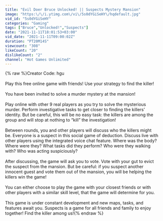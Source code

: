 ```yaml
---
title: "Evil Doer Bruce Unlocked! || Suspects Mystery Mansion"
image: "https:\/\/i.ytimg.com\/vi\/5s0dYGiSeHY\/hqdefault.jpg"
vid_id: "5s0dYGiSeHY"
categories: "Gaming"
tags: ["Bruce","Unlocked!","Suspects"]
date: "2021-11-11T18:01:53+03:00"
vid_date: "2021-11-11T09:00:02Z"
duration: "PT20M14S"
viewcount: "308"
likeCount: "20"
dislikeCount: "2"
channel: "Hot Games Unlimited"
---
```

{% raw %}Creator Code: hgu<br /><br />Play this free online game with friends! Use your strategy to find the killer!<br /><br />You have been invited to solve a murder mystery at the mansion!<br /><br />Play online with other 9 real players as you try to solve the mysterious murder. Perform investigative tasks to get closer to finding the killers’ identity. But be careful, this will be no easy task: the killers are among the group and will stop at nothing to “kill” the investigation!<br /><br />Between rounds, you and other players will discuss who the killers might be. Everyone is a suspect in this social game of deduction. Discuss live with other players using the integrated voice chat feature. Where was the body? Where were they? What tasks did they perform? Who were they walking with? Who was acting suspiciously?<br /><br />After discussing, the game will ask you to vote. Vote with your gut to evict the suspect from the mansion. But be careful: if you suspect another innocent guest and vote them out of the mansion, you will be helping the killers win the game!<br /><br />You can either choose to play the game with your closest friends or with other players with a similar skill level, that the game will determine for you.<br /><br />This game is under constant development and new maps, tasks, and features await you. Suspects is a game for all friends and family to enjoy together! Find the killer among us!{% endraw %}
